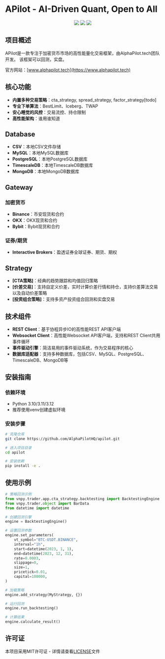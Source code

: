 # APilot - AI-Driven Quant, Open to All

<p align="center">
    <img src ="https://img.shields.io/badge/version-0.1.2-blueviolet.svg"/>
    <img src ="https://img.shields.io/badge/python-3.10|3.11|3.12-blue.svg" />
    <img src ="https://img.shields.io/badge/license-MIT-green.svg" />
</p>

## 项目概述

APilot是一款专注于加密货币市场的高性能量化交易框架，由AlphaPilot.tech团队开发。
该框架可以回测，实盘。

官方网站：[www.alphapilot.tech](https://www.alphapilot.tech)

## 核心功能

- **内置多种交易策略**：cta_strategy, spread_strategy, factor_strategy[todo]
- **专业下单算法**：BestLimit、Iceberg、TWAP
- **安心睡觉的风控**：交易流控、持仓限制
- **高性能架构**：谁用谁知道

## Database

- **CSV**：本地CSV文件存储
- **MySQL**：本地MySQL数据库
- **PostgreSQL**：本地PostgreSQL数据库
- **TimescaleDB**：本地TimescaleDB数据库
- **MongoDB**：本地MongoDB数据库

## Gateway

### 加密货币

- **Binance**：币安现货和合约
- **OKX**：OKX现货和合约
- **Bybit**：Bybit现货和合约

### 证券/期货

- **Interactive Brokers**：盈透证券全球证券、期货、期权

## Strategy

- **[CTA策略]**：经典的趋势跟踪和均值回归策略
- **[价差交易]**：支持自定义价差，实时计算价差行情和持仓，支持价差算法交易以及自动价差策略
- **[投资组合策略]**：支持多资产投资组合回测和实盘交易

## 技术组件

- **REST Client**：基于协程异步IO的高性能REST API客户端
- **Websocket Client**：高性能Websocket API客户端，支持和REST Client共用事件循环
- **事件驱动引擎**：简洁易用的事件驱动系统，作为交易程序的核心
- **数据库适配器**：支持多种数据库，包括CSV、MySQL、PostgreSQL、TimescaleDB、MongoDB等

## 安装指南

### 依赖环境

- Python 3.10/3.11/3.12
- 推荐使用venv创建虚拟环境

### 安装步骤

```bash
# 克隆仓库
git clone https://github.com/AlphaPilotHQ/apilot.git

# 进入项目目录
cd apilot

# 安装依赖
pip install -e .
```

## 使用示例

```python
# 策略回测示例
from vnpy.trader.app.cta_strategy.backtesting import BacktestingEngine
from vnpy.trader.object import BarData
from datetime import datetime

# 创建回测引擎
engine = BacktestingEngine()

# 设置回测参数
engine.set_parameters(
    vt_symbol="BTC-USDT.BINANCE",
    interval="1h",
    start=datetime(2023, 1, 1),
    end=datetime(2023, 12, 31),
    rate=0.0003,
    slippage=0,
    size=1,
    pricetick=0.01,
    capital=100000,
)

# 加载策略
engine.add_strategy(MyStrategy, {})

# 运行回测
engine.run_backtesting()

# 计算结果
engine.calculate_result()
```


## 许可证

本项目采用MIT许可证 - 详情请查看[LICENSE](LICENSE)文件
